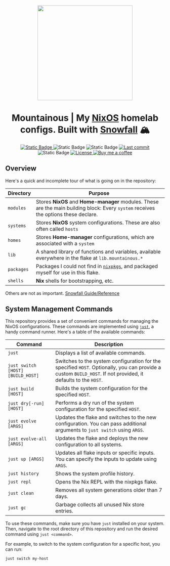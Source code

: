 <h3 align="center">
    <img src="./.github/assets/mountainous-logo.jpg" width="300px"/>
</h3>
<h1 align="center">
    Mountainous | My <a href="https://nixos.org">NixOS</a> homelab configs. Built with <a href="https://github.com/snowfallorg/lib">Snowfall</a> 🏔️
</h1>

<div align="center">
  <a href="https://github.com/simonwjackson/neovim-nix-config">
      <img alt="Static Badge" src="https://img.shields.io/badge/Made_with-Neovim-57A143?style=for-the-badge&logo=neovim&logoColor=57A143&labelColor=161B22">
    </a>
    <img alt="Static Badge" src="https://img.shields.io/badge/NixOS-unstable-d2a8ff?style=for-the-badge&logo=NixOS&logoColor=cba6f7&labelColor=161B22">
    <img alt="Static Badge" src="https://img.shields.io/badge/State-Forever_WIP-ff7b72?style=for-the-badge&logo=fireship&logoColor=ff7b72&labelColor=161B22">
    <a href="https://github.com/simonwjackson/mountainous/pulse">
      <img alt="Last commit" src="https://img.shields.io/github/last-commit/simonwjackson/mountainous?style=for-the-badge&logo=github&logoColor=D9E0EE&labelColor=302D41&color=9fdf9f"/>
    </a>
    <img alt="Static Badge" src="https://img.shields.io/badge/Powered_by-Electrolytes-79c0ff?style=for-the-badge&logo=nuke&logoColor=79c0ff&labelColor=161B22">
    <a href="https://github.com/simonwjackson/mountainous/tree/main/LICENSE">
      <img alt="License" src="https://img.shields.io/badge/License-MIT-907385605422448742?style=for-the-badge&logo=agpl&color=DDB6F2&logoColor=D9E0EE&labelColor=302D41">
    </a>
    <a href="https://www.buymeacoffee.com/simonwjackson">
      <img alt="Buy me a coffee" src="https://img.shields.io/badge/Buy%20me%20a%20coffee-grey?style=for-the-badge&logo=buymeacoffee&logoColor=D9E0EE&label=Sponsor&labelColor=302D41&color=ffff99" />
    </a>
</div>

## Overview

Here's a quick and incomplete tour of what is going on in the repository:</p>

| Directory  | Purpose                                                                                                                              |
| ---------- | ------------------------------------------------------------------------------------------------------------------------------------ |
| `modules`  | Stores **NixOS** and **Home-manager** modules. These are the main building block: Every `system` receives the options these declare. |
| `systems`  | Stores **NixOS** system configurations. These are also often called `hosts`                                                          |
| `homes`    | Stores **Home-manager** configurations, which are associated with a `system`                                                         |
| `lib`      | A shared library of functions and variables, available everywhere in the flake at `lib.mountainous.*`                                |
| `packages` | Packages I could not find in [`nixpkgs`](https://github.com/nixos/nixpkgs), and packaged myself for use in this flake.               |
| `shells`   | **Nix** shells for bootstrapping, etc.                                                                                               |

Others are not as important. [Snowfall Guide/Reference](https://snowfall.org/guides/lib/quickstart/)

## System Management Commands

This repository provides a set of convenient commands for managing the NixOS configurations. These commands are implemented using [`just`](https://github.com/casey/just), a handy command runner. Here's a table of the available commands:

| Command                           | Description                                                                                                                                                   |
| --------------------------------- | ------------------------------------------------------------------------------------------------------------------------------------------------------------- |
| `just`                            | Displays a list of available commands.                                                                                                                        |
| `just switch [HOST] [BUILD_HOST]` | Switches to the system configuration for the specified `HOST`. Optionally, you can provide a custom `BUILD_HOST`. If not provided, it defaults to the `HOST`. |
| `just build [HOST]`               | Builds the system configuration for the specified `HOST`.                                                                                                     |
| `just dry[-run] [HOST]`           | Performs a dry run of the system configuration for the specified `HOST`.                                                                                      |
| `just evolve [ARGS]`              | Updates the flake and switches to the new configuration. You can pass additional arguments to `just switch` using `ARGS`.                                     |
| `just evolve-all [ARGS]`          | Updates the flake and deploys the new configuration to all systems.                                                                                           |
| `just up [ARGS]`                  | Updates all flake inputs or specific inputs. You can specify the inputs to update using `ARGS`.                                                               |
| `just history`                    | Shows the system profile history.                                                                                                                             |
| `just repl`                       | Opens the Nix REPL with the nixpkgs flake.                                                                                                                    |
| `just clean`                      | Removes all system generations older than 7 days.                                                                                                             |
| `just gc`                         | Garbage collects all unused Nix store entries.                                                                                                                |

To use these commands, make sure you have `just` installed on your system. Then, navigate to the root directory of this repository and run the desired command using `just <command>`.

For example, to switch to the system configuration for a specific host, you can run:

```bash
just switch my-host
```
